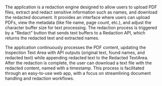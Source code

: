 The application is a redaction engine designed to allow users to upload PDF files, 
extract and redact sensitive information such as names, and download the redacted document. 
It provides an interface where users can upload PDFs, view the metadata (like file name, 
page count, etc.), and adjust the character buffer size for text processing. 
The redaction process is triggered by a "Redact" button that sends text buffers to a 
Redaction API, which returns the redacted text and extracted names.

The application continuously processes the PDF content, updating the Inspection Text Area 
with API outputs (original text, found names, and redacted text) while appending redacted 
text to the Redacted TextArea. After the redaction is complete, the user can download a 
text file with the redacted content, named with a timestamp. This process is facilitated 
through an easy-to-use web app, with a focus on streamlining document handling and 
redaction workflows.